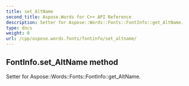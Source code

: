 ```yaml
---
title: set_AltName
second_title: Aspose.Words for C++ API Reference
description: Setter for Aspose::Words::Fonts::FontInfo::get_AltName. 
type: docs
weight: 0
url: /cpp/aspose.words.fonts/fontinfo/set_altname/
---
```

## FontInfo.set_AltName method


Setter for Aspose::Words::Fonts::FontInfo::get_AltName. 

